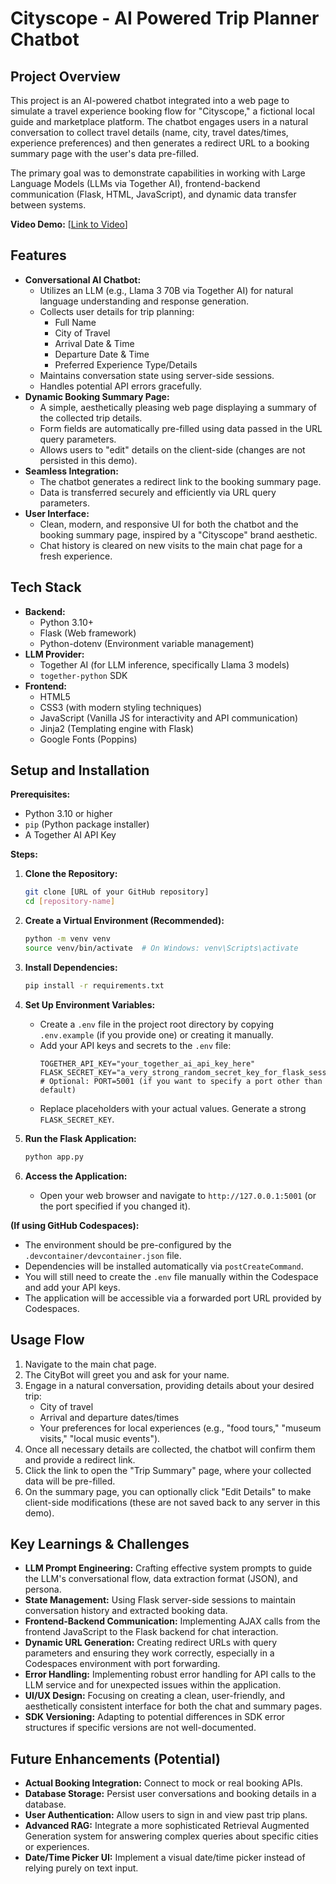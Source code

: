 # Cityscope - AI Powered Trip Planner Chatbot

## Project Overview

This project is an AI-powered chatbot integrated into a web page to simulate a travel experience booking flow for "Cityscope," a fictional local guide and marketplace platform. The chatbot engages users in a natural conversation to collect travel details (name, city, travel dates/times, experience preferences) and then generates a redirect URL to a booking summary page with the user's data pre-filled.

The primary goal was to demonstrate capabilities in working with Large Language Models (LLMs via Together AI), frontend-backend communication (Flask, HTML, JavaScript), and dynamic data transfer between systems.

**Video Demo:** [[Link to Video](https://www.loom.com/share/4fe980ac3f794577b3c5a0113700e6f5?sid=4a1503c3-f0c4-4659-9d3c-2a0c1392c713)]

## Features

*   **Conversational AI Chatbot:**
    *   Utilizes an LLM (e.g., Llama 3 70B via Together AI) for natural language understanding and response generation.
    *   Collects user details for trip planning:
        *   Full Name
        *   City of Travel
        *   Arrival Date & Time
        *   Departure Date & Time
        *   Preferred Experience Type/Details
    *   Maintains conversation state using server-side sessions.
    *   Handles potential API errors gracefully.
*   **Dynamic Booking Summary Page:**
    *   A simple, aesthetically pleasing web page displaying a summary of the collected trip details.
    *   Form fields are automatically pre-filled using data passed in the URL query parameters.
    *   Allows users to "edit" details on the client-side (changes are not persisted in this demo).
*   **Seamless Integration:**
    *   The chatbot generates a redirect link to the booking summary page.
    *   Data is transferred securely and efficiently via URL query parameters.
*   **User Interface:**
    *   Clean, modern, and responsive UI for both the chatbot and the booking summary page, inspired by a "Cityscope" brand aesthetic.
    *   Chat history is cleared on new visits to the main chat page for a fresh experience.

## Tech Stack

*   **Backend:**
    *   Python 3.10+
    *   Flask (Web framework)
    *   Python-dotenv (Environment variable management)
*   **LLM Provider:**
    *   Together AI (for LLM inference, specifically Llama 3 models)
    *   `together-python` SDK
*   **Frontend:**
    *   HTML5
    *   CSS3 (with modern styling techniques)
    *   JavaScript (Vanilla JS for interactivity and API communication)
    *   Jinja2 (Templating engine with Flask)
    *   Google Fonts (Poppins)

## Setup and Installation

**Prerequisites:**

*   Python 3.10 or higher
*   `pip` (Python package installer)
*   A Together AI API Key

**Steps:**

1.  **Clone the Repository:**
    ```bash
    git clone [URL of your GitHub repository]
    cd [repository-name]
    ```

2.  **Create a Virtual Environment (Recommended):**
    ```bash
    python -m venv venv
    source venv/bin/activate  # On Windows: venv\Scripts\activate
    ```

3.  **Install Dependencies:**
    ```bash
    pip install -r requirements.txt
    ```

4.  **Set Up Environment Variables:**
    *   Create a `.env` file in the project root directory by copying `.env.example` (if you provide one) or creating it manually.
    *   Add your API keys and secrets to the `.env` file:
        ```env
        TOGETHER_API_KEY="your_together_ai_api_key_here"
        FLASK_SECRET_KEY="a_very_strong_random_secret_key_for_flask_sessions"
        # Optional: PORT=5001 (if you want to specify a port other than default)
        ```
    *   Replace placeholders with your actual values. Generate a strong `FLASK_SECRET_KEY`.

5.  **Run the Flask Application:**
    ```bash
    python app.py
    ```

6.  **Access the Application:**
    *   Open your web browser and navigate to `http://127.0.0.1:5001` (or the port specified if you changed it).

**(If using GitHub Codespaces):**
*   The environment should be pre-configured by the `.devcontainer/devcontainer.json` file.
*   Dependencies will be installed automatically via `postCreateCommand`.
*   You will still need to create the `.env` file manually within the Codespace and add your API keys.
*   The application will be accessible via a forwarded port URL provided by Codespaces.

## Usage Flow

1.  Navigate to the main chat page.
2.  The CityBot will greet you and ask for your name.
3.  Engage in a natural conversation, providing details about your desired trip:
    *   City of travel
    *   Arrival and departure dates/times
    *   Your preferences for local experiences (e.g., "food tours," "museum visits," "local music events").
4.  Once all necessary details are collected, the chatbot will confirm them and provide a redirect link.
5.  Click the link to open the "Trip Summary" page, where your collected data will be pre-filled.
6.  On the summary page, you can optionally click "Edit Details" to make client-side modifications (these are not saved back to any server in this demo).

## Key Learnings & Challenges

*   **LLM Prompt Engineering:** Crafting effective system prompts to guide the LLM's conversational flow, data extraction format (JSON), and persona.
*   **State Management:** Using Flask server-side sessions to maintain conversation history and extracted booking data.
*   **Frontend-Backend Communication:** Implementing AJAX calls from the frontend JavaScript to the Flask backend for chat interaction.
*   **Dynamic URL Generation:** Creating redirect URLs with query parameters and ensuring they work correctly, especially in a Codespaces environment with port forwarding.
*   **Error Handling:** Implementing robust error handling for API calls to the LLM service and for unexpected issues within the application.
*   **UI/UX Design:** Focusing on creating a clean, user-friendly, and aesthetically consistent interface for both the chat and summary pages.
*   **SDK Versioning:** Adapting to potential differences in SDK error structures if specific versions are not well-documented.

## Future Enhancements (Potential)

*   **Actual Booking Integration:** Connect to mock or real booking APIs.
*   **Database Storage:** Persist user conversations and booking details in a database.
*   **User Authentication:** Allow users to sign in and view past trip plans.
*   **Advanced RAG:** Integrate a more sophisticated Retrieval Augmented Generation system for answering complex queries about specific cities or experiences.
*   **Date/Time Picker UI:** Implement a visual date/time picker instead of relying purely on text input.
